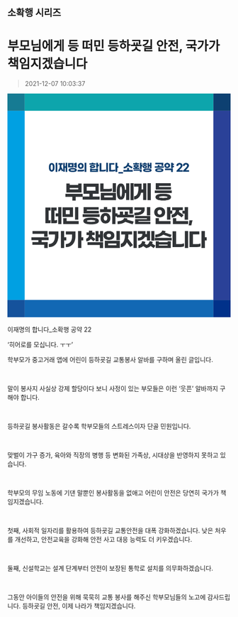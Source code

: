 ## 소확행 시리즈
# 부모님에게 등 떠민 등하굣길 안전, 국가가 책임지겠습니다
> 2021-12-07 10:03:37

![부모님에게 등 떠민 등하굣길 안전, 국가가 책임지겠습니다](023.png)

이재명의 합니다_소확행 공약 22



﻿‘히어로를 모십니다. ㅜㅜ’

학부모가 중고거래 앱에 어린이 등하굣길 교통봉사 알바를 구하며 올린 글입니다.

​

말이 봉사지 사실상 강제 할당이다 보니 사정이 있는 부모들은 이런 ‘웃픈’ 알바까지 구해야 합니다.

​

등하굣길 봉사활동은 갈수록 학부모들의 스트레스이자 단골 민원입니다.

​

맞벌이 가구 증가, 육아와 직장의 병행 등 변화된 가족상, 시대상을 반영하지 못하고 있습니다.

​

학부모의 무임 노동에 기댄 말뿐인 봉사활동을 없애고 어린이 안전은 당연히 국가가 책임지겠습니다.

​

첫째, 사회적 일자리를 활용하여 등하굣길 교통안전을 대폭 강화하겠습니다. 낮은 처우를 개선하고, 안전교육을 강화해 안전 사고 대응 능력도 더 키우겠습니다.

​

둘째, 신설학교는 설계 단계부터 안전이 보장된 통학로 설치를 의무화하겠습니다.

​

그동안 아이들의 안전을 위해 묵묵히 교통 봉사를 해주신 학부모님들의 노고에 감사드립니다. 등하굣길 안전, 이제 나라가 책임지겠습니다.